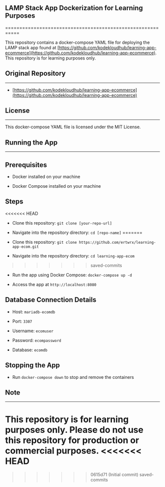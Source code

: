 ## LAMP Stack App Dockerization for Learning Purposes

===========================================================

This repository contains a docker-compose YAML file for deploying the LAMP stack app found at [https://github.com/kodekloudhub/learning-app-ecommerce](https://github.com/kodekloudhub/learning-app-ecommerce). This repository is for learning purposes only.

## Original Repository

------------------------

-   [https://github.com/kodekloudhub/learning-app-ecommerce](https://github.com/kodekloudhub/learning-app-ecommerce)
    

## License

-------

This docker-compose YAML file is licensed under the MIT License.

## Running the App

-------------------

## Prerequisites

-   Docker installed on your machine
    

-   Docker Compose installed on your machine
    

## Steps

<<<<<<< HEAD
-   Clone this repository: `git clone [your-repo-url]`
    

-   Navigate into the repository directory: `cd [repo-name]`
=======
-   Clone this repository: `git clone https://github.com/ertwrx/learning-app-ecom.git`
    

-   Navigate into the repository directory: `cd learning-app-ecom`
>>>>>>> saved-commits
    

-   Run the app using Docker Compose: `docker-compose up -d`
    

-   Access the app at `http://localhost:8080`
    

## Database Connection Details

-   Host: `mariadb-ecomdb`
    

-   Port: `3307`
    

-   Username: `ecomuser`
    

-   Password: `ecompassword`
    

-   Database: `ecomdb`
    

## Stopping the App

-   Run `docker-compose down` to stop and remove the containers
    

## Note

----

This repository is for learning purposes only. Please do not use this repository for production or commercial purposes.
<<<<<<< HEAD
=======
>>>>>>> 0615d71 (Initial commit)
>>>>>>> saved-commits
